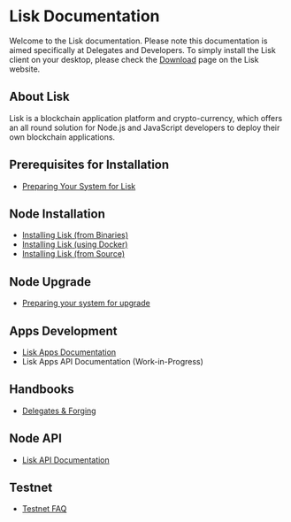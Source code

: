 # Lisk Documentation

Welcome to the Lisk documentation. Please note this documentation is aimed specifically at Delegates and Developers. To simply install the Lisk client on your desktop, please check the [Download](https://lisk.io/download) page on the Lisk website.

## About Lisk

Lisk is a blockchain application platform and crypto-currency, which offers an all round solution for Node.js and JavaScript developers to deploy their own blockchain applications.

## Prerequisites for Installation

* [Preparing Your System for Lisk](https://lisk.io/documentation?i=lisk-docs/PrereqSetup)

## Node Installation

* [Installing Lisk (from Binaries)](https://lisk.io/documentation?i=lisk-docs/BinaryInstall)
* [Installing Lisk (using Docker)](https://lisk.io/documentation?i=lisk-docs/DockerInstall)
* [Installing Lisk (from Source)](https://lisk.io/documentation?i=lisk-docs/SourceInstall)

## Node Upgrade

* [Preparing your system for upgrade](https://lisk.io/documentation?i=lisk-docs/UpgradeSteps)

## Apps Development

* [Lisk Apps Documentation](https://lisk.io/documentation?i=lisk-dapps-docs/README)
* Lisk Apps API Documentation (Work-in-Progress)

## Handbooks

* [Delegates & Forging](https://lisk.io/documentation?i=lisk-handbooks/DelegateHandbook)

## Node API

* [Lisk API Documentation](https://lisk.io/documentation?i=lisk-docs/APIReference)

## Testnet

* [Testnet FAQ](https://lisk.io/documentation?i=lisk-docs/WhatIsTestnet)

